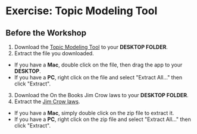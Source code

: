 # Exercise: Topic Modeling Tool

## Before the Workshop
1. Download the [Topic Modeling Tool](https://senderle.github.io/topic-modeling-tool/documentation/2017/01/06/quickstart.html) to your **DESKTOP FOLDER**.
2. Extract the file you downloaded.
  - If you have a **Mac**, double click on the file, then drag the app to your **DESKTOP**.
  - If you have a **PC**, right click on the file and select "Extract All..." then click "Extract".
3. Download the On the Books Jim Crow laws to your **DESKTOP FOLDER**.
4. Extract the [Jim Crow laws](docs/otb_jc_txt_single.zip).
  - If you have a **Mac**, simply double click on the zip file to extract it.
  - If you have a **PC**, right click on the zip file and select "Extract All..." then click "Extract".
